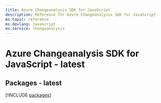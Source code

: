 ```yaml
---
title: Azure Changeanalysis SDK for JavaScript
description: Reference for Azure Changeanalysis SDK for JavaScript
ms.topic: reference
ms.devlang: javascript
ms.service: changeanalysis
---
```

# Azure Changeanalysis SDK for JavaScript - latest
## Packages - latest
[!INCLUDE [packages](changeanalysis-index.md)]

